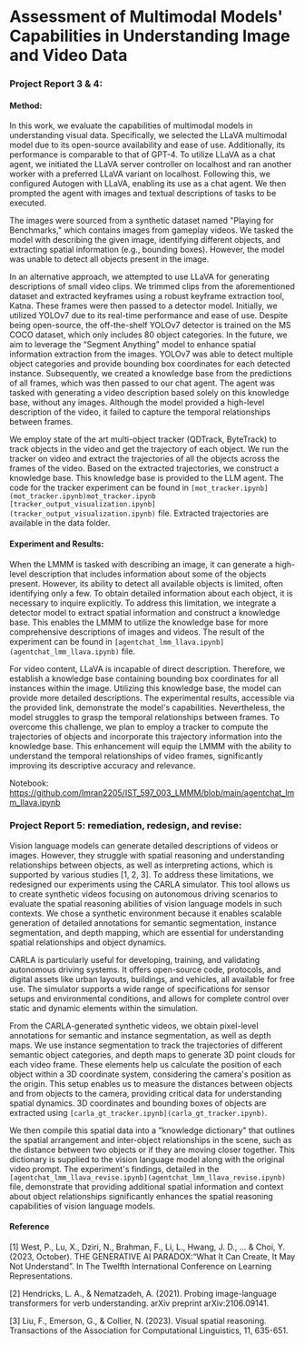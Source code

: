 # Assessment of Multimodal Models' Capabilities in Understanding Image and Video Data

### Project Report 3 & 4:
#### Method:
In this work, we evaluate the capabilities of multimodal models in understanding visual data. 
Specifically, we selected the LLaVA multimodal model due to its open-source availability and 
ease of use. Additionally, its performance is comparable to that of GPT-4. To utilize LLaVA 
as a chat agent, we initiated the LLaVA server controller on localhost and ran another worker 
with a preferred LLaVA variant on localhost. Following this, we configured Autogen with LLaVA, 
enabling its use as a chat agent. We then prompted the agent with images and textual 
descriptions of tasks to be executed. 

The images were sourced from a synthetic dataset named "Playing for Benchmarks," which contains 
images from gameplay videos. We tasked the model with describing the given image, identifying 
different objects, and extracting spatial information (e.g., bounding boxes). However, the model 
was unable to detect all objects present in the image.

In an alternative approach, we attempted to use LLaVA for generating descriptions of small video 
clips. We trimmed clips from the aforementioned dataset and extracted keyframes using a robust 
keyframe extraction tool, Katna. These frames were then passed to a detector model. Initially, 
we utilized YOLOv7 due to its real-time performance and ease of use. Despite being open-source, 
the off-the-shelf YOLOv7 detector is trained on the MS COCO dataset, which only includes 80 object 
categories. In the future, we aim to leverage the “Segment Anything" model to enhance spatial 
information extraction from the images. YOLOv7 was able to detect multiple object categories and 
provide bounding box coordinates for each detected instance. Subsequently, we created a knowledge 
base from the predictions of all frames, which was then passed to our chat agent. The agent was 
tasked with generating a video description based solely on this knowledge base, without any images. 
Although the model provided a high-level description of the video, it failed to capture the 
temporal relationships between frames.

We employ state of the art multi-object tracker (QDTrack, ByteTrack) to track objects in the video 
and get the trajectory of each object.
We run the tracker on video and extract the trajectories of all the objects across the frames of 
the video. Based on the extracted trajectories, we construct a knowledge base. This knowledge base is provided 
to the LLM agent.  The code for the tracker experiment can be found in 
`[mot_tracker.ipynb](mot_tracker.ipynb)mot_tracker.ipynb`
`[tracker_output_visualization.ipynb](tracker_output_visualization.ipynb)` file. 
Extracted trajectories are available in the data folder.


#### Experiment and Results:
When the LMMM is tasked with describing an image, it can generate a high-level description that includes 
information about some of the objects present. However, its ability to detect all available objects is limited, 
often identifying only a few. To obtain detailed information about each object, it is necessary to inquire 
explicitly. To address this limitation, we integrate a detector model to extract spatial information and 
construct a knowledge base. This enables the LMMM to utilize the knowledge base for more comprehensive 
descriptions of images and videos. The result of the experiment can be found in 
`[agentchat_lmm_llava.ipynb](agentchat_lmm_llava.ipynb)` file.

For video content, LLaVA is incapable of direct description. Therefore, we establish a knowledge base 
containing bounding box coordinates for all instances within the image. Utilizing this knowledge base, 
the model can provide more detailed descriptions. The experimental results, accessible via the provided 
link, demonstrate the model's capabilities. Nevertheless, the model struggles to grasp the temporal 
relationships between frames. To overcome this challenge, we plan to employ a tracker to compute the 
trajectories of objects and incorporate this trajectory information into the knowledge base. This 
enhancement will equip the LMMM with the ability to understand the temporal relationships of video 
frames, significantly improving its descriptive accuracy and relevance.

Notebook: https://github.com/Imran2205/IST_597_003_LMMM/blob/main/agentchat_lmm_llava.ipynb

### Project Report 5: remediation, redesign, and revise:
Vision language models can generate detailed descriptions of videos or images. However, they struggle 
with spatial reasoning and understanding relationships between objects, as well as interpreting actions, 
which is supported by various studies [1, 2, 3]. To address these limitations, we redesigned our experiments 
using the CARLA simulator. This tool allows us to create synthetic videos focusing on autonomous 
driving scenarios to evaluate the spatial reasoning abilities of vision language models in such 
contexts. We chose a synthetic environment because it enables scalable generation of detailed 
annotations for semantic segmentation, instance segmentation, and depth mapping, which are essential 
for understanding spatial relationships and object dynamics.

CARLA is particularly useful for developing, training, and validating autonomous driving systems. 
It offers open-source code, protocols, and digital assets like urban layouts, buildings, and vehicles, 
all available for free use. The simulator supports a wide range of specifications for sensor setups and 
environmental conditions, and allows for complete control over static and dynamic elements within the 
simulation.

From the CARLA-generated synthetic videos, we obtain pixel-level annotations for semantic and instance 
segmentation, as well as depth maps. We use instance segmentation to track the trajectories of different 
semantic object categories, and depth maps to generate 3D point clouds for each video frame. These elements 
help us calculate the position of each object within a 3D coordinate system, considering the camera's 
position as the origin. This setup enables us to measure the distances between objects and from objects 
to the camera, providing critical data for understanding spatial dynamics. 3D coordinates and bounding boxes 
of objects are extracted using `[carla_gt_tracker.ipynb](carla_gt_tracker.ipynb)`.

We then compile this spatial data into a "knowledge dictionary" that outlines the spatial arrangement 
and inter-object relationships in the scene, such as the distance between two objects or if they are 
moving closer together. This dictionary is supplied to the vision language model along with the original 
video prompt. The experiment's findings, detailed in the 
`[agentchat_lmm_llava_revise.ipynb](agentchat_lmm_llava_revise.ipynb)` file, demonstrate that providing additional 
spatial information and context about object relationships significantly enhances the spatial reasoning 
capabilities of vision language models.


#### Reference
[1] West, P., Lu, X., Dziri, N., Brahman, F., Li, L., Hwang, J. D., ... & Choi, Y. (2023, October). THE GENERATIVE AI PARADOX:“What It Can Create, It May Not Understand”. In The Twelfth International Conference on Learning Representations.

[2] Hendricks, L. A., & Nematzadeh, A. (2021). Probing image-language transformers for verb understanding. arXiv preprint arXiv:2106.09141.

[3] Liu, F., Emerson, G., & Collier, N. (2023). Visual spatial reasoning. Transactions of the Association for Computational Linguistics, 11, 635-651.